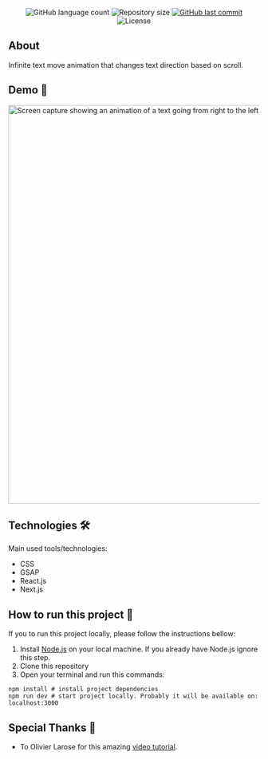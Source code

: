 <p align="center">
  <img alt="GitHub language count" src="https://img.shields.io/github/languages/count/leowndev/infinite-text-move-scroll?color=%2304D361">

  <img alt="Repository size" src="https://img.shields.io/github/repo-size/leowndev/infinite-text-move-scroll">

  <a href="https://github.com/leowndev/infinite-text-move-scroll/commits/main">
    <img alt="GitHub last commit" src="https://img.shields.io/github/last-commit/leowndev/infinite-text-move-scroll">
  </a>

  <img alt="License" src="https://img.shields.io/badge/license-MIT-brightgreen">
  </a>
</p>

## About 

Infinite text move animation that changes text direction based on scroll.

## Demo 👀

<img 
    style="width: 800px;"
    src="https://github.com/leowndev/infinite-text-move-scroll/assets/150629438/c1e8c0e2-0406-4a8b-bfba-71bc9bd99076" 
    alt="Screen capture showing an animation of a text going from right to the left"></img>

## Technologies 🛠️

Main used tools/technologies:

- CSS
- GSAP
- React.js
- Next.js
    

## How to run this project 🏃

If you to run this project locally, please follow the instructions bellow:

1. Install [Node.js](https://nodejs.org/en) on your local machine. If you already have Node.js ignore this step.
2. Clone this repository
3. Open your terminal and run this commands:

```shell
npm install # install project dependencies
npm run dev # start project locally. Probably it will be available on: localhost:3000
```

## Special Thanks 🙏

-  To Olivier Larose for this amazing [video tutorial](https://www.youtube.com/watch?v=AqMESJ51e3o).
